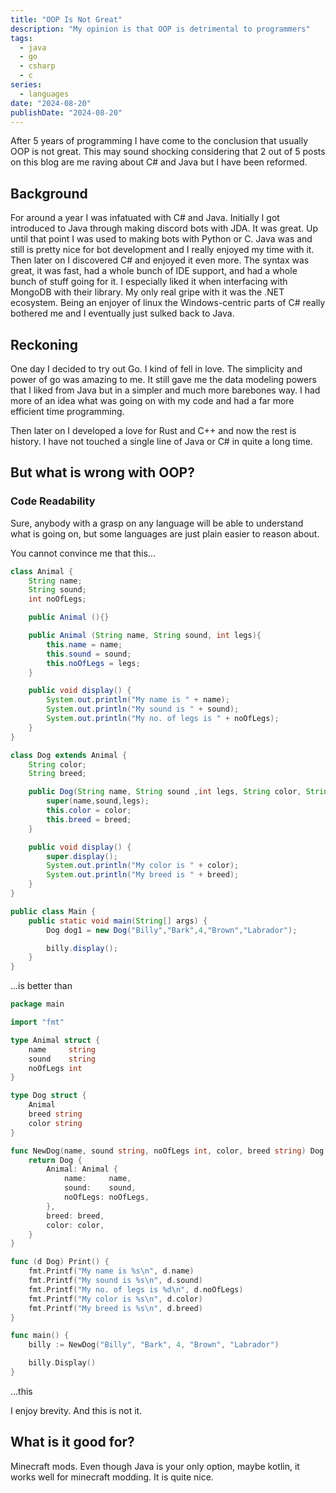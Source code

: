 ```yaml
---
title: "OOP Is Not Great"
description: "My opinion is that OOP is detrimental to programmers"
tags:
  - java
  - go
  - csharp
  - c
series:
  - languages
date: "2024-08-20"
publishDate: "2024-08-20"
---
```


After 5 years of programming I have come to the conclusion that usually OOP is not great. This may sound shocking considering that 2 out of 5 posts on this blog are me raving about C# and Java but I have been reformed.

## Background
For around a year I was infatuated with C# and Java. Initially I got introduced to Java through making discord bots with JDA. It was great. Up until that point I was used to making bots with Python or C. Java was and still is pretty nice for bot development and I really enjoyed my time with it. Then later on I discovered C# and enjoyed it even more. The syntax was great, it was fast, had a whole bunch of IDE support, and had a whole bunch of stuff going for it. I especially liked it when interfacing with MongoDB with their library. My only real gripe with it was the .NET ecosystem. Being an enjoyer of linux the Windows-centric parts of C# really bothered me and I eventually just sulked back to Java.

## Reckoning
One day I decided to try out Go. I kind of fell in love. The simplicity and power of go was amazing to me. It still gave me the data modeling powers that I liked from Java but in a simpler and much more barebones way. I had more of an idea what was going on with my code and had a far more efficient time programming.

Then later on I developed a love for Rust and C++ and now the rest is history. I have not touched a single line of Java or C# in quite a long time.

## But what is wrong with OOP?
### Code Readability
Sure, anybody with a grasp on any language will be able to understand what is going on, but some languages are just plain easier to reason about.


You cannot convince me that this...

```java
class Animal {
    String name;
    String sound;
    int noOfLegs;

    public Animal (){}

    public Animal (String name, String sound, int legs){
        this.name = name;
        this.sound = sound;
        this.noOfLegs = legs;
    }

    public void display() {
        System.out.println("My name is " + name);
        System.out.println("My sound is " + sound);
        System.out.println("My no. of legs is " + noOfLegs);
    }
}

class Dog extends Animal {
    String color;
    String breed;

    public Dog(String name, String sound ,int legs, String color, String breed){
        super(name,sound,legs);
        this.color = color;
        this.breed = breed;
    }

    public void display() {
        super.display();
        System.out.println("My color is " + color);
        System.out.println("My breed is " + breed);
    }
}

public class Main {
    public static void main(String[] args) {
        Dog dog1 = new Dog("Billy","Bark",4,"Brown","Labrador");

        billy.display();
    }
}
```
...is better than
```go
package main

import "fmt"

type Animal struct {
	name     string
	sound    string
	noOfLegs int
}

type Dog struct {
	Animal
	breed string
	color string
}

func NewDog(name, sound string, noOfLegs int, color, breed string) Dog {
	return Dog {
		Animal: Animal {
			name:     name,
			sound:    sound,
			noOfLegs: noOfLegs,
		},
		breed: breed,
		color: color,
	}
}

func (d Dog) Print() {
	fmt.Printf("My name is %s\n", d.name)
	fmt.Printf("My sound is %s\n", d.sound)
	fmt.Printf("My no. of legs is %d\n", d.noOfLegs)
	fmt.Printf("My color is %s\n", d.color)
	fmt.Printf("My breed is %s\n", d.breed)
}

func main() {
	billy := NewDog("Billy", "Bark", 4, "Brown", "Labrador")

	billy.Display()
}
```
...this

I enjoy brevity. And this is not it.

## What is it good for?
Minecraft mods. Even though Java is your only option, maybe kotlin, it works well for minecraft modding. It is quite nice.
